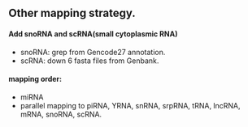 ## Other mapping strategy.

#### Add snoRNA and scRNA(small cytoplasmic RNA)
* snoRNA: grep from Gencode27 annotation.
* scRNA: down 6 fasta files from Genbank.

#### mapping order:
* miRNA
* parallel mapping to piRNA, YRNA, snRNA, srpRNA, tRNA, lncRNA, mRNA, snoRNA, scRNA.
